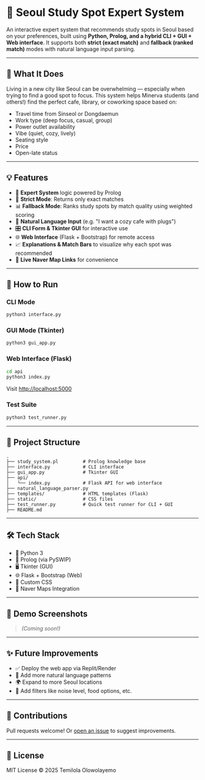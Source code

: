 
# 📍 Seoul Study Spot Expert System

An interactive expert system that recommends study spots in Seoul based on your preferences, built using **Python, Prolog, and a hybrid CLI + GUI + Web interface**. It supports both **strict (exact match)** and **fallback (ranked match)** modes with natural language input parsing.

---

## 🧠 What It Does

Living in a new city like Seoul can be overwhelming — especially when trying to find a good spot to focus. This system helps Minerva students (and others!) find the perfect cafe, library, or coworking space based on:

- Travel time from Sinseol or Dongdaemun
- Work type (deep focus, casual, group)
- Power outlet availability
- Vibe (quiet, cozy, lively)
- Seating style
- Price
- Open-late status

---

## 💡 Features

- 🧠 **Expert System** logic powered by Prolog
- 🧾 **Strict Mode**: Returns only exact matches
- 📊 **Fallback Mode**: Ranks study spots by match quality using weighted scoring
- 💬 **Natural Language Input** (e.g. "I want a cozy cafe with plugs")
- 🎛️ **CLI Form & Tkinter GUI** for interactive use
- 🌐 **Web Interface** (Flask + Bootstrap) for remote access
- 📈 **Explanations & Match Bars** to visualize why each spot was recommended
- 🔗 **Live Naver Map Links** for convenience

---

## 🚀 How to Run

### CLI Mode
```bash
python3 interface.py
```

### GUI Mode (Tkinter)
```bash
python3 gui_app.py
```

### Web Interface (Flask)
```bash
cd api
python3 index.py
```
Visit [http://localhost:5000](http://localhost:5000)

### Test Suite
```bash
python3 test_runner.py
```

---

## 📂 Project Structure

```
.
├── study_system.pl         # Prolog knowledge base
├── interface.py            # CLI interface
├── gui_app.py              # Tkinter GUI
├── api/
│   └── index.py            # Flask API for web interface
├── natural_language_parser.py
├── templates/              # HTML templates (Flask)
├── static/                 # CSS files
├── test_runner.py          # Quick test runner for CLI + GUI
├── README.md
```

---

## 🛠 Tech Stack

- 🐍 Python 3
- 🤖 Prolog (via PySWIP)
- 🖥 Tkinter (GUI)
- 🌐 Flask + Bootstrap (Web)
- 🎨 Custom CSS
- 📍 Naver Maps Integration

---

## 📸 Demo Screenshots

> _(Coming soon!)_

---

## ✨ Future Improvements

- ✅ Deploy the web app via Replit/Render
- 🧠 Add more natural language patterns
- 🌍 Expand to more Seoul locations
- 🔎 Add filters like noise level, food options, etc.

---

## 🤝 Contributions

Pull requests welcome! Or [open an issue](https://github.com/temilola23/seoul-study-spot-expert-system/issues) to suggest improvements.

---

## 📝 License

MIT License © 2025 Temilola Olowolayemo
